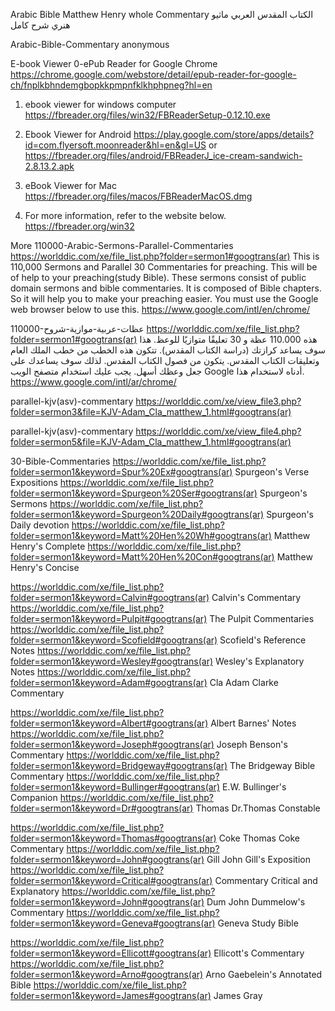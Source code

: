 Arabic Bible Matthew Henry whole Commentary 
الكتاب المقدس العربي ماثيو هنري شرح كامل

Arabic-Bible-Commentary 
anonymous

E-book Viewer
0-ePub Reader for Google Chrome
https://chrome.google.com/webstore/detail/epub-reader-for-google-ch/fnplkbhndemgbopkkpmpnfklkhphpneg?hl=en

1. ebook viewer for windows computer
https://fbreader.org/files/win32/FBReaderSetup-0.12.10.exe

2. Ebook Viewer for Android
https://play.google.com/store/apps/details?id=com.flyersoft.moonreader&hl=en&gl=US
or
https://fbreader.org/files/android/FBReaderJ_ice-cream-sandwich-2.8.13.2.apk

3. eBook Viewer for Mac
https://fbreader.org/files/macos/FBReaderMacOS.dmg

4. For more information, refer to the website below.
https://fbreader.org/win32

More
110000-Arabic-Sermons-Parallel-Commentaries
https://worlddic.com/xe/file_list.php?folder=sermon1#googtrans(ar) This is 110,000 Sermons and Parallel 30 Commentaries for preaching. This will be of help to your preaching(study Bible). These sermons consist of public domain sermons and bible commentaries. It is composed of Bible chapters. So it will help you to make your preaching easier. You must use the Google web browser below to use this. https://www.google.com/intl/en/chrome/

110000-عظات-عربية-موازية-شروح https://worlddic.com/xe/file_list.php?folder=sermon1#googtrans(ar) هذه 110.000 عظة و 30 تعليقًا متوازيًا للوعظ. هذا سوف يساعد كرازتك (دراسة الكتاب المقدس). تتكون هذه الخطب من خطب الملك العام وتعليقات الكتاب المقدس. يتكون من فصول الكتاب المقدس. لذلك سوف يساعدك على جعل وعظك أسهل. يجب عليك استخدام متصفح الويب Google أدناه لاستخدام هذا. https://www.google.com/intl/ar/chrome/

parallel-kjv(asv)-commentary https://worlddic.com/xe/view_file3.php?folder=sermon3&file=KJV-Adam_Cla_matthew_1.html#googtrans(ar)

parallel-kjv(asv)-commentary https://worlddic.com/xe/view_file4.php?folder=sermon5&file=KJV-Adam_Cla_matthew_1.html#googtrans(ar)

30-Bible-Commentaries https://worlddic.com/xe/file_list.php?folder=sermon1&keyword=Spur%20Ex#googtrans(ar) Spurgeon's Verse Expositions https://worlddic.com/xe/file_list.php?folder=sermon1&keyword=Spurgeon%20Ser#googtrans(ar) Spurgeon's Sermons https://worlddic.com/xe/file_list.php?folder=sermon1&keyword=Spurgeon%20Daily#googtrans(ar) Spurgeon's Daily devotion https://worlddic.com/xe/file_list.php?folder=sermon1&keyword=Matt%20Hen%20Wh#googtrans(ar) Matthew Henry's Complete https://worlddic.com/xe/file_list.php?folder=sermon1&keyword=Matt%20Hen%20Con#googtrans(ar) Matthew Henry's Concise

https://worlddic.com/xe/file_list.php?folder=sermon1&keyword=Calvin#googtrans(ar) Calvin's Commentary
https://worlddic.com/xe/file_list.php?folder=sermon1&keyword=Pulpit#googtrans(ar) The Pulpit Commentaries https://worlddic.com/xe/file_list.php?folder=sermon1&keyword=Scofield#googtrans(ar) Scofield's Reference Notes
https://worlddic.com/xe/file_list.php?folder=sermon1&keyword=Wesley#googtrans(ar) Wesley's Explanatory Notes https://worlddic.com/xe/file_list.php?folder=sermon1&keyword=Adam#googtrans(ar) Cla Adam Clarke Commentary

https://worlddic.com/xe/file_list.php?folder=sermon1&keyword=Albert#googtrans(ar) Albert Barnes' Notes https://worlddic.com/xe/file_list.php?folder=sermon1&keyword=Joseph#googtrans(ar) Joseph Benson's Commentary https://worlddic.com/xe/file_list.php?folder=sermon1&keyword=Bridgeway#googtrans(ar) The Bridgeway Bible Commentary https://worlddic.com/xe/file_list.php?folder=sermon1&keyword=Bullinger#googtrans(ar) E.W. Bullinger's Companion https://worlddic.com/xe/file_list.php?folder=sermon1&keyword=Dr#googtrans(ar) Thomas Dr.Thomas Constable

https://worlddic.com/xe/file_list.php?folder=sermon1&keyword=Thomas#googtrans(ar) Coke Thomas Coke Commentary https://worlddic.com/xe/file_list.php?folder=sermon1&keyword=John#googtrans(ar) Gill John Gill's Exposition https://worlddic.com/xe/file_list.php?folder=sermon1&keyword=Critical#googtrans(ar) Commentary Critical and Explanatory https://worlddic.com/xe/file_list.php?folder=sermon1&keyword=John#googtrans(ar) Dum John Dummelow's Commentary https://worlddic.com/xe/file_list.php?folder=sermon1&keyword=Geneva#googtrans(ar) Geneva Study Bible

https://worlddic.com/xe/file_list.php?folder=sermon1&keyword=Ellicott#googtrans(ar) Ellicott's Commentary https://worlddic.com/xe/file_list.php?folder=sermon1&keyword=Arno#googtrans(ar) Arno Gaebelein's Annotated Bible https://worlddic.com/xe/file_list.php?folder=sermon1&keyword=James#googtrans(ar) James Gray
